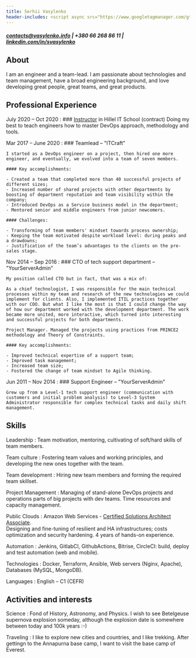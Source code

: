 ```yaml
---
title: Serhii Vasylenko
header-includes: <script async src="https://www.googletagmanager.com/gtag/js?id=G-GK7SE0XWGK"></script><script>window.dataLayer=window.dataLayer || []; function gtag(){dataLayer.push(arguments);}gtag('js', new Date()); gtag('config', 'G-GK7SE0XWGK');</script>
---
```

##### <contacts@vasylenko.info> | +380 66 268 86 11 | [linkedin.com/in/svasylenko](https://linkedin.com/in/svasylenko)

About
--------------------
I am an engineer and a team-lead. I am passionate about technologies and team management, have a broad engineering background, and love developing great people, great teams, and great products. 


Professional Experience
--------------------
July 2020 – Oct 2020
:   ### [Instructor](https://kharkiv.ithillel.ua/coaches/sergey-vasilenko) in Hillel IT School (contract)
    Doing my best to teach engineers how to master DevOps approach, methodology and tools.
    
Mar 2017 – June 2020
:   ### Teamlead – "ITCraft"

    I started as a DevOps engineer on a project, then hired one more engineer, and eventually, we evolved into a team of seven members.

    #### Key accomplishments:

    - Created a team that completed more than 40 successful projects of different sizes;
    - Increased number of shared projects with other departments by boosting of department reputation and team visibility within the company;
    - Introduced DevOps as a Service business model in the department;
    - Mentored senior and middle engineers from junior newcomers.

    #### Challenges:

    - Transforming of team members' mindset towards process ownership;
    - Keeping the team motivated despite workload level: during peaks and a drawdowns;
    - Justification of the team’s advantages to the clients on the pre-sales stage.

Nov 2014 – Sep 2016
:   ### CTO of tech support department – "YourServerAdmin"

    My position called CTO but in fact, that was a mix of:

    As a chief technologist, I was responsible for the main technical processes within my team and research of the new technologies we could implement for clients. Also, I implemented ITIL practices together with our COO. But what I like the most is that I could change the way of how our department worked with the development department. The work became more united, more interactive, which turned into interesting and successful projects for both departments. 

    Project Manager. Managed the projects using practices from PRINCE2 methodology and Theory of Constraints.

    #### Key accomplishments:
    
    - Improved technical expertise of a support team;
    - Improved task management;
    - Increased team size;
    - Fostered the change of team mindset to Agile thinking.

Jun 2011 – Nov 2014
:   ### Support Engineer – "YourServerAdmin"

    Grew up from a Level-1 tech support engineer (communication with customers and initial problem analysis) to Level-3 System Administrator responsible for complex technical tasks and daily shift management.

Skills
----------------------------------

Leadership
:   Team motivation, mentoring, cultivating of soft/hard skills of team members.

Team culture
:   Fostering team values and working principles, and developing the new ones together with the team.

Team development
:   Hiring new team members and forming the required team skillset.

Project Management
:   Managing of stand-alone DevOps projects and operations parts of big projects with dev teams.
    Time resources and capacity management.

Public Clouds
:   Amazon Web Services - [Certified Solutions Architect Associate](https://www.youracclaim.com/badges/7c6c7a70-63f5-4854-97ab-e5c1ad251231/public_url).\
    Designing and fine-tuning of resilient and HA infrastructures; costs optimization and security hardening.
    4 years of hands-on experience. 

Automation
:   Jenkins, GitlabCI, GithubActions, Bitrise, CircleCI: build, deploy and test automation (web and mobile).

Technologies
:   Docker, Terraform, Ansible, Web servers (Nginx, Apache), Databases (MySQL, MongoDB).

Languages
:   English – C1 (CEFR)

Activities and interests
------------------------

Science 
:   Fond of History, Astronomy, and Physics. I wish to see Betelgeuse supernova explosion someday, although the explosion date is somewhere between today and 100k years :-) 

Traveling
:   I like to explore new cities and countries, and I like trekking. After gettingn to the Annapurna base camp, I want to visit the base camp of Everest.